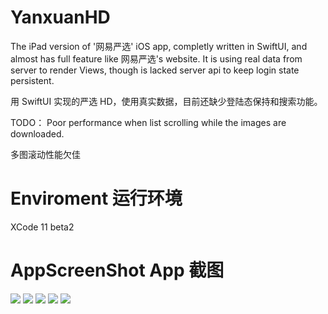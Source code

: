 # YanxuanHD
The iPad version of '网易严选' iOS app, completly written in SwiftUI, and almost has full feature like 网易严选's website.
It is using real data from server to render Views, though is lacked server api to keep login state persistent.

用 SwiftUI 实现的严选 HD，使用真实数据，目前还缺少登陆态保持和搜索功能。

TODO：
Poor performance when list scrolling while the images are downloaded.

多图滚动性能欠佳

# Enviroment 运行环境 
XCode 11 beta2


# AppScreenShot App 截图

![](https://myfitment-1251734056.cos.ap-shanghai.myqcloud.com/ib/1.png)
![](https://myfitment-1251734056.cos.ap-shanghai.myqcloud.com/ib/2.png)
![](https://myfitment-1251734056.cos.ap-shanghai.myqcloud.com/ib/3.png)
![](https://myfitment-1251734056.cos.ap-shanghai.myqcloud.com/ib/4.png)
![](https://myfitment-1251734056.cos.ap-shanghai.myqcloud.com/ib/5.png)




